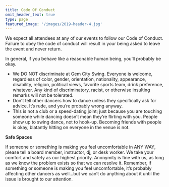 ```yaml
---
title: Code Of Conduct
omit_header_text: true
type: page
featured_image: '/images/2019-header-4.jpg'
---
```


We expect all attendees at any of our events to follow our Code of Conduct.  Failure to obey the code of conduct will result in your being asked to leave the event and never return.

In general, if you behave like a reasonable human being, you’ll probably be okay.

* We DO NOT discriminate at Gem City Swing.  Everyone is welcome, regardless of color, gender, orientation, nationality, appearance, disability, religion, political views, favorite sports team, drink preference, whatever.  Any kind of discriminatory, racist, or otherwise insulting remarks will not be tolerated.
* Don’t tell other dancers how to dance unless they specifically ask for advice.  It’s rude, and you’re probably wrong anyway.
* This is not a club or a speed-dating joint; just because you are touching someone while dancing doesn’t mean they’re flirting with you.  People show up to swing dance, not to hook-up.  Becoming friends with people is okay, blatantly hitting on everyone in the venue is not.

**Safe Spaces**

If someone or something is making you feel uncomfortable in ANY WAY, please tell a board member, instructor, dj, or desk worker.  We take your comfort and safety as our highest priority.  Anonymity is fine with us, as long as we know the problem exists so that we can resolve it.  Remember, if something or someone is making you feel uncomfortable, it’s probably affecting other dancers as well…but we can’t do anything about it until the issue is brought to our attention.
